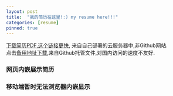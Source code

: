 ```yaml
---
layout: post
title:  "我的简历在这里!:) my resume here!!!"
categories: [resume]
pinned: true
---
```


[下载简历PDF,这个链接更快](http://110.41.153.217:8002/file/resume.pdf), 来自自己部署的云服务器中,非Github网站.  
点击[备用地址下载](/assets/resume.pdf),来自Github托管文件,对国内访问的速度不友好.      

<div id="resumes">
  <h3>网页内嵌展示简历</h3>
  <h3>移动端暂时无法浏览器内嵌显示</h3>
      <object data="/assets/resume.pdf" type="application/pdf" width="100%" height="1500px">
      </object>
</div>
